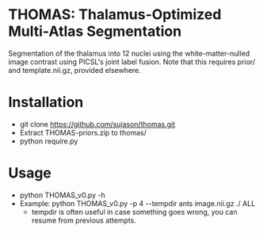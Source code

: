 # THOMAS: Thalamus-Optimized Multi-Atlas Segmentation
Segmentation of the thalamus into 12 nuclei using the white-matter-nulled image contrast using PICSL's joint label fusion.  Note that this requires prior/ and template.nii.gz, provided elsewhere.

# Installation
- git clone https://github.com/sujason/thomas.git
- Extract THOMAS-priors.zip to thomas/
- python require.py

# Usage
- python THOMAS_v0.py -h
- Example: python THOMAS_v0.py -p 4 --tempdir ants image.nii.gz ./ ALL
	- tempdir is often useful in case something goes wrong, you can resume from previous attempts.